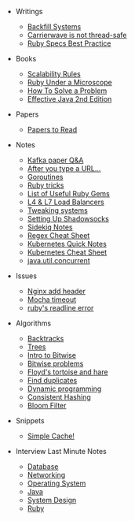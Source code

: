 * Writings

  * [Backfill Systems](notes/2016-03-07-backfill-systems.md)
  * [Carrierwave is not thread-safe](notes/2018-11-02-carrierwave-is-not-thread-safe.md)
  * [Ruby Specs Best Practice](notes/2019-05-21-rspec-practices.md)

* Books

  * [Scalability Rules](notes/2017-04-06-scalability-rules.md)
  * [Ruby Under a Microscope](notes/2019-05-30-ruby-under-a-microscope.md)
  * [How To Solve a Problem](notes/2019-06-07-how-to-solve-a-problem.md)
  * [Effective Java 2nd Edition](notes/2019-07-09-effective-java-notes.md)

* Papers
  * [Papers to Read](notes/2018-05-03-papers-we-love.md)

* Notes

  * [Kafka paper Q&A](notes/2017-04-11-kafka-paper.md)
  * [After you type a URL...](notes/2018-04-28-after-your-type-an-url.md)
  * [Goroutines](notes/2018-05-02-go-routines.md)
  * [Ruby tricks](notes/2018-05-14-ruby-tricks.md)
  * [List of Useful Ruby Gems](notes/2018-05-16-list-of-important-gems.md)
  * [L4 & L7 Load Balancers](notes/2018-05-24-comparison-of-load-balancers.md)
  * [Tweaking systems](notes/2018-07-04-useful-system-tweaking-readings.md)
  * [Setting Up Shadowsocks](notes/2019-01-24-shadowsocks-setup.md)
  * [Sidekiq Notes](notes/2019-01-29-sidekiq-notes.md)
  * [Regex Cheat Sheet](notes/2019-02-14-regex-cheatsheet.md)
  * [Kubernetes Quick Notes](notes/2019-03-26-k8s-quick-dict.md)
  * [Kubernetes Cheat Sheet](notes/2019-04-04-k8s-cheat-sheet.md)
  * [java.util.concurrent](notes/2019-07-10-java-util-concurrent.md)

* Issues
  * [Nginx add header](notes/2017-02-23-nginx-add-header.md)
  * [Mocha timeout](notes/2017-03-23-mocha-timeout.md)
  * [ruby's readline error](notes/2019-04-15-readline-error.md)

* Algorithms

  * [Backtracks](notes/2018-04-28-backtrack.md)
  * [Trees](notes/2018-04-28-trees.md)
  * [Intro to Bitwise](notes/2018-04-28-bitwise-explaination.md)
  * [Bitwise problems](notes/2018-04-28-bitwise-problems.md)
  * [Floyd's tortoise and hare](notes/2018-05-09-cycle-detection.md)
  * [Find duplicates](notes/2018-05-09-find-duplicates.md)
  * [Dynamic programming](notes/2019-06-20-dynamic-programming.md)
  * [Consistent Hashing](notes/2019-09-13-consistent-hashing.md)
  * [Bloom Filter](notes/2019-09-21-bloom-filter.md)

* Snippets

  * [Simple Cache!](notes/2019-04-05-simple-cache.md)

* Interview Last Minute Notes

  * [Database](notes/2018-04-28-database.md)
  * [Networking](notes/2018-04-28-networking.md)
  * [Operating System](notes/2018-04-28-os.md)
  * [Java](notes/2019-07-10-java.md)
  * [System Design](notes/2019-07-14-system-design.md)
  * [Ruby](notes/2019-09-23-ruby-interview.md)
